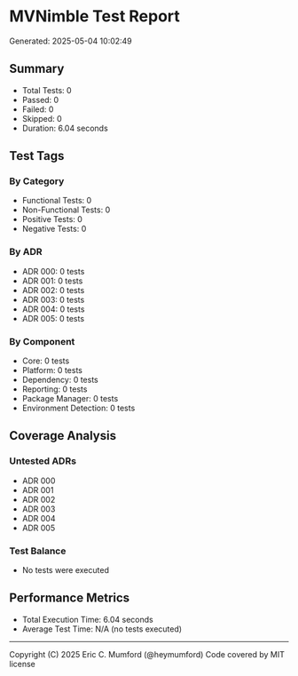 # MVNimble Test Report

Generated: 2025-05-04 10:02:49

## Summary

* Total Tests: 0
* Passed: 0
* Failed: 0
* Skipped: 0
* Duration: 6.04 seconds

## Test Tags

### By Category

* Functional Tests: 0
* Non-Functional Tests: 0
* Positive Tests: 0
* Negative Tests: 0

### By ADR

* ADR 000: 0 tests
* ADR 001: 0 tests
* ADR 002: 0 tests
* ADR 003: 0 tests
* ADR 004: 0 tests
* ADR 005: 0 tests

### By Component

* Core: 0 tests
* Platform: 0 tests
* Dependency: 0 tests
* Reporting: 0 tests
* Package Manager: 0 tests
* Environment Detection: 0 tests

## Coverage Analysis

### Untested ADRs

* ADR 000
* ADR 001
* ADR 002
* ADR 003
* ADR 004
* ADR 005

### Test Balance

* No tests were executed

## Performance Metrics

* Total Execution Time: 6.04 seconds
* Average Test Time: N/A (no tests executed)



---
Copyright (C) 2025 Eric C. Mumford (@heymumford) Code covered by MIT license
